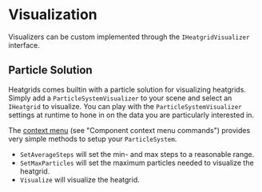 # Visualization

Visualizers can be custom implemented through the `IHeatgridVisualizer` interface.

## Particle Solution

Heatgrids comes builtin with a particle solution for visualizing heatgrids. Simply add a `ParticleSystemVisualizer` to your scene and select an `IHeatgrid` to visualize. You can play with the `ParticleSystemVisualizer` settings at runtime to hone in on the data you are particularly interested in.

The [context menu](https://docs.unity3d.com/Manual/UsingComponents.html) (see "Component context menu commands") provides very simple methods to setup your `ParticleSystem`.
- `SetAverageSteps` will set the min- and max steps to a reasonable range.
- `SetMaxParticles` will set the maximum particles needed to visualize the heatgrid.
- `Visualize` will visualize the heatgrid.